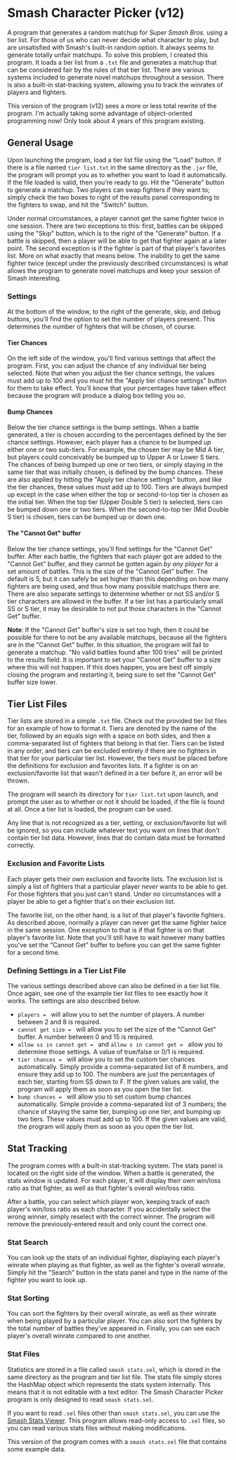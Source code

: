 # Smash Character Picker (v12)

A program that generates a random matchup for *Super Smash Bros.* using a tier list. For those of us who can never decide what character to play, but are unsatisfied with Smash's built-in random option. It always seems to generate totally unfair matchups. To solve this problem, I created this program. It loads a tier list from a `.txt` file and generates a matchup that can be considered fair by the rules of that tier list. There are various systems included to generate novel matchups throughout a session. There is also a built-in stat-tracking system, allowing you to track the winrates of players and fighters.

This version of the program (v12) sees a more or less total rewrite of the program. I'm actually taking some advantage of object-oriented programming now! Only took about 4 years of this program existing.

## General Usage

Upon launching the program, load a tier list file using the "Load" button. If there is a file named `tier list.txt` in the same directory as the `.jar` file, the program will prompt you as to whether you want to load it automatically. If the file loaded is valid, then you're ready to go. Hit the "Generate" button to generate a matchup. Two players can swap fighters if they want to; simply check the two boxes to right of the results panel corresponding to the fighters to swap, and hit the "Switch" button.

Under normal circumstances, a player cannot get the same fighter twice in one session. There are two exceptions to this: first, battles can be skipped using the "Skip" button, which is to the right of the "Generate" button. If a battle is skipped, then a player will be able to get that fighter again at a later point. The second exception is if the fighter is part of that player's favorites list. More on what exactly that means below. The inability to get the same fighter twice (except under the previously described circumstances) is what allows the program to generate novel matchups and keep your session of Smash interesting.

### Settings

At the bottom of the window, to the right of the generate, skip, and debug buttons, you'll find the option to set the number of players present. This determines the number of fighters that will be chosen, of course.

#### Tier Chances

On the left side of the window, you'll find various settings that affect the program. First, you can adjust the chance of any individual tier being selected. Note that when you adjust the tier chance settings, the values must add up to 100 and you must hit the "Apply tier chance settings" button for them to take effect. You'll know that your percentages have taken effect because the program will produce a dialog box telling you so.

#### Bump Chances

Below the tier chance settings is the bump settings. When a battle generated, a tier is chosen according to the percentages defined by the tier chance settings. However, each player has a chance to be bumped *up* either one or two sub-tiers. For example, the chosen tier may be Mid A tier, but players could conceivably be bumped up to Upper A or Lower S tiers. The chances of being bumped up one or two tiers, or simply staying in the same tier that was initially chosen, is defined by the bump chances. These are also applied by hitting the "Apply tier chance settings" button, and like the tier chances, these values must add up to 100. Tiers are always bumped up except in the case when either the top or second-to-top tier is chosen as the initial tier. When the top tier (Upper Double S tier) is selected, tiers can be bumped down one or two tiers. When the second-to-top tier (Mid Double S tier) is chosen, tiers can be bumped up or down one.

#### The "Cannot Get" buffer

Below the tier chance settings, you'll find settings for the "Cannot Get" buffer. After each battle, the fighters that each player got are added to the "Cannot Get" buffer, and they cannot be gotten again *by any player* for a set amount of battles. This is the size of the "Cannot Get" buffer. The default is 5, but it can safely be set higher than this depending on how many fighters are being used, and thus how many possible matchups there are. There are also separate settings to determine whether or not SS and/or S tier characters are allowed in the buffer. If a tier list has a particularly small SS or S tier, it may be desirable to not put those characters in the "Cannot Get" buffer.

**Note**: If the "Cannot Get" buffer's size is set too high, then it could be possible for there to not be any available matchups, because all the fighters are in the "Cannot Get" buffer. In this situation, the program will fail to generate a matchup. "No valid battles found after 100 tries" will be printed to the results field. It is important to set your "Cannot Get" buffer to a size where this will not happen. If this does happen, you are best off simply closing the program and restarting it, being sure to set the "Cannot Get" buffer size lower.

## Tier List Files

Tier lists are stored in a simple `.txt` file. Check out the provided tier list files for an example of how to format it. Tiers are denoted by the name of the tier, followed by an equals sign with a space on both sides, and then a comma-separated list of fighters that belong in that tier. Tiers can be listed in any order, and tiers can be excluded entirely if there are no fighters in that tier for your particular tier list. However, the tiers must be placed before the definitions for exclusion and favorites lists. If a fighter is on an exclusion/favorite list that wasn't defined in a tier before it, an error will be thrown.

The program will search its directory for `tier list.txt` upon launch, and prompt the user as to whether or not it should be loaded, if the file is found at all. Once a tier list is loaded, the program can be used.

Any line that is not recognized as a tier, setting, or exclusion/favorite list will be ignored, so you can include whatever text you want on lines that don't contain tier list data. However, lines that do contain data must be formatted correctly.

### Exclusion and Favorite Lists

Each player gets their own exclusion and favorite lists. The exclusion list is simply a list of fighters that a particular player *never* wants to be able to get. For those fighters that you just can't stand. Under no circumstances will a player be able to get a fighter that's on their exclusion list.

The favorite list, on the other hand, is a list of that player's favorite fighters. As described above, normally a player can never get the same fighter twice in the same session. One exception to that is if that fighter is on that player's favorite list. Note that you'll still have to wait however many battles you've set the "Cannot Get" buffer to before you can get the same fighter for a second time.

### Defining Settings in a Tier List File

The various settings described above can also be defined in a tier list file. Once again, see one of the example tier list files to see exactly how it works. The settings are also described below.

- `players = ` will allow you to set the number of players. A number between 2 and 8 is required.
- `cannot get size = ` will allow you to set the size of the "Cannot Get" buffer. A number between 0 and 15 is required.
- `allow ss in cannot get = ` and `allow s in cannot get = ` allow you to determine those settings. A value of true/false or 0/1 is required.
- `tier chances = ` will allow you to set the custom tier chances automatically. Simply provide a comma-separated list of 8 numbers, and ensure they add up to 100. The numbers are just the percentages of each tier, starting from SS down to F. If the given values are valid, the program will apply them as soon as you open the tier list.
- `bump chances = ` will allow you to set custom bump chances automatically. Simple provide a comma-separated list of 3 numbers; the chance of staying the same tier, bumping up one tier, and bumping up two tiers. These values must add up to 100. If the given values are valid, the program will apply them as soon as you open the tier list.

## Stat Tracking

The program comes with a built-in stat-tracking system. The stats panel is located on the right side of the window. When a battle is generated, the stats window is updated. For each player, it will display their own win/loss ratio as that fighter, as well as that fighter's overall win/loss ratio.

After a battle, you can select which player won, keeping track of each player's win/loss ratio as each character. If you accidentally select the wrong winner, simply reselect with the correct winner. The program will remove the previously-entered result and only count the correct one.

### Stat Search

You can look up the stats of an individual fighter, displaying each player's winrate when playing as that fighter, as well as the fighter's overall winrate. Simply hit the "Search" button in the stats panel and type in the name of the fighter you want to look up.

### Stat Sorting

You can sort the fighters by their overall winrate, as well as their winrate when being played by a particular player. You can also sort the fighters by the total number of battles they've appeared in. Finally, you can see each player's overall winrate compared to one another.

### Stat Files

Statistics are stored in a file called `smash stats.sel`, which is stored in the same directory as the program and tier list file. The stats file simply stores the HashMap object which represents the stats system internally. This means that it is not editable with a text editor. The Smash Character Picker program is only designed to read `smash stats.sel`.

If you want to read `.sel` files other than `smash stats.sel`, you can use the [Smash Stats Viewer](https://github.com/jordanknapp00/Smash-Stats-Viewer). This program allows read-only access to `.sel` files, so you can read various stats files without making modifications.

This version of the program comes with a `smash stats.sel` file that contains some example data.
